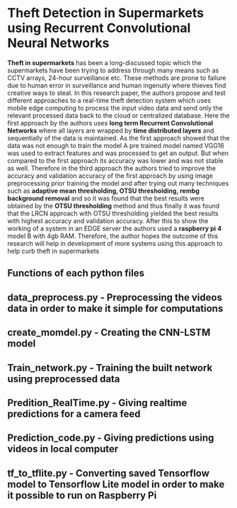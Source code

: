 # Theft Detection in Supermarkets using Recurrent Convolutional Neural Networks

**Theft in supermarkets** has been a long-discussed topic which the supermarkets have been trying to address through many means such as CCTV arrays, 24-hour surveillance etc. These methods are prone to failure due to human error in surveillance and human ingenuity where thieves find creative ways to steal. In this research paper, the authors propose and test different approaches to a real-time theft detection system which uses mobile edge computing to process the input video data and send only the relevant processed data back to the cloud or centralized database. Here the first approach by the authors uses **long term Recurrent Convolutional Networks** where all layers are wrapped by **time distributed layers** and sequentially of the data is maintained. As the first approach showed that the data was not enough to train the model A pre trained model named VGG16 was used to extract features and was processed to get an output. But when compared to the first approach its accuracy was lower and was not stable as well. Therefore in the third approach the authors tried to improve the accuracy and validation accuracy of the first approach by using image preprocessing prior training the model and after trying out many techniques such as **adaptive mean thresholding, OTSU thresholding, rembg background removal** and so it was found that the best results were obtained by the **OTSU thresholding** method and thus finally it was found that the LRCN approach with OTSU thresholding yielded the best results with highest accuracy and validation accuracy. After this to show the working of a system in an EDGE server the authors used a **raspberry pi 4** model B with 4gb RAM. Therefore, the author hopes the outcome of this research will help in development of more systems using this approach to help curb theft in supermarkets

## Functions of each python files

## data_preprocess.py - Preprocessing the videos data in order to make it simple for computations

## create_momdel.py - Creating the CNN-LSTM model

## Train_network.py - Training the built network using preprocessed data

## Predition_RealTime.py - Giving realtime predictions for a camera feed

## Prediction_code.py - Giving predictions using videos in local computer

## tf_to_tflite.py - Converting saved Tensorflow model to Tensorflow Lite model in order to make it possible to run on Raspberry Pi
